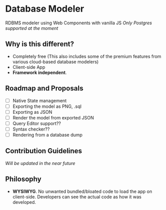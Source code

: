 # Database Modeler

RDBMS modeler using Web Components with vanilla JS
*Only Postgres supported at the moment*

## Why is this different?
- Completely free (This also includes some of the premium features from various cloud-based database modelers)
- Client-side App
- **Framework independent**.

## Roadmap and Proposals
- [ ] Native State management
- [ ] Exporting the model as PNG, .sql
- [ ] Exporting as JSON 
- [ ] Render the model from exported JSON
- [ ] Query Editor support??
- [ ] Syntax checker??
- [ ] Rendering from a database dump 

## Contribution Guidelines

*Will be updated in the near future*

## Philosophy

- **WYSIWYG**. No unwanted bundled/bloated code to load the app on client-side. Developers can see the actual code as how it was developed.
